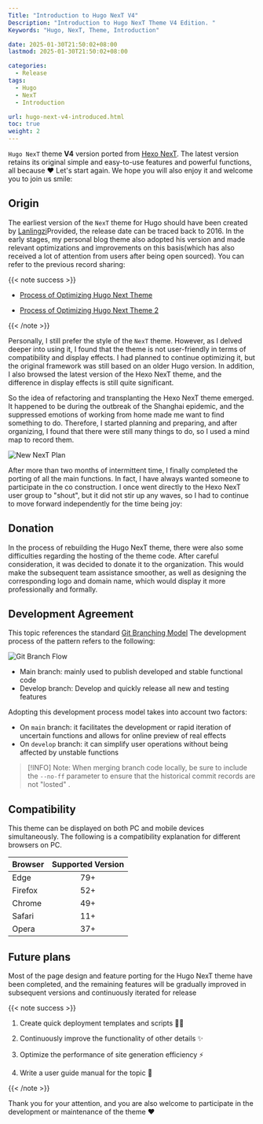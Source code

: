 ```yaml
---
Title: "Introduction to Hugo NexT V4"
Description: "Introduction to Hugo NexT Theme V4 Edition. "
Keywords: "Hugo, NexT, Theme, Introduction"

date: 2025-01-30T21:50:02+08:00
lastmod: 2025-01-30T21:50:02+08:00

categories:
  - Release
tags:
  - Hugo
  - NexT
  - Introduction

url: hugo-next-v4-introduced.html
toc: true
weight: 2
---
```


`Hugo NexT` theme **V4** version ported from [Hexo NexT](https://theme-next.js.org). The latest version retains its original simple and easy-to-use features and powerful functions, all because :heart:  Let's start again. We hope you will also enjoy it and welcome you to join us smile:

<!--more-->

## Origin

The earliest version of the `NexT` theme for Hugo should have been created by [Lanlingzi](http://lanlingzi.cn/)Provided, the release date can be traced back to 2016. In the early stages, my personal blog theme also adopted his version and made relevant optimizations and improvements on this basis(which has also received a lot of attention from users after being open sourced). You can refer to the previous record sharing:

{{< note success >}}

- [Process of Optimizing Hugo Next Theme](https://lisenhui.cn/2020/10/02/make-next-theme-pithy.html)

- [Process of Optimizing Hugo Next Theme 2](https://lisenhui.cn/2021/07/09/make-next-theme-pithy2.html)

{{< /note >}}

Personally, I still prefer the style of the `NexT` theme. However, as I delved deeper into using it, I found that the theme is not user-friendly in terms of compatibility and display effects. I had planned to continue optimizing it, but the original framework was still based on an older Hugo version. In addition, I also browsed the latest version of the Hexo NexT theme, and the difference in display effects is still quite significant.

So the idea of refactoring and transplanting the Hexo NexT theme emerged. It happened to be during the outbreak of the Shanghai epidemic, and the suppressed emotions of working from home made me want to find something to do. Therefore, I started planning and preparing, and after organizing, I found that there were still many things to do, so I used a mind map to record them.

![New NexT Plan](/imgs/hugo-next-rebuild-plan.png)

After more than two months of intermittent time, I finally completed the porting of all the main functions. In fact, I have always wanted someone to participate in the co construction. I once went directly to the Hexo NexT user group to "shout", but it did not stir up any waves, so I had to continue to move forward independently for the time being joy:

## Donation

In the process of rebuilding the Hugo NexT theme, there were also some difficulties regarding the hosting of the theme code. After careful consideration, it was decided to donate it to the organization. This would make the subsequent team assistance smoother, as well as designing the corresponding logo and domain name, which would display it more professionally and formally.

## Development Agreement

This topic references the standard [Git Branching Model](https://nvie.com/posts/a-successful-git-branching-model/) The development process of the pattern refers to the following:

![Git Branch Flow](/imgs/git-branch-flow.png)

- Main branch: mainly used to publish developed and stable functional code
- Develop branch: Develop and quickly release all new and testing features

Adopting this development process model takes into account two factors:

- On `main` branch: it facilitates the development or rapid iteration of uncertain functions and allows for online preview of real effects
- On `develop` branch: it can simplify user operations without being affected by unstable functions

> [!INFO]
> Note: When merging branch code locally, be sure to include the `--no-ff` parameter to ensure that the historical commit records are not "losted" .

## Compatibility

This theme can be displayed on both PC and mobile devices simultaneously. The following is a compatibility explanation for different browsers on PC.

|Browser | Supported Version|
| ---                                          | :---:    |
| <i class="fa-brands fa-edge"></i> Edge       | 79+      |
| <i class="fa-brands fa-firefox"></i> Firefox | 52+      |
| <i class="fa-brands fa-chrome"></i> Chrome   | 49+      |
| <i class="fa-brands fa-safari"></i> Safari   | 11+      |
| <i class="fa-brands fa-opera"></i> Opera     | 37+      |

## Future plans

Most of the page design and feature porting for the Hugo NexT theme have been completed, and the remaining features will be gradually improved in subsequent versions and continuously iterated for release

{{< note success >}}

1. Create quick deployment templates and scripts :mechanic:

2. Continuously improve the functionality of other details :sparkles:

3. Optimize the performance of site generation efficiency :zap:

4. Write a user guide manual for the topic :memo:

{{< /note >}}

Thank you for your attention, and you are also welcome to participate in the development or maintenance of the theme :heart:
